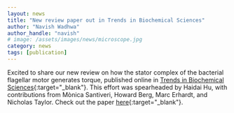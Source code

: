 ```yaml
---
layout: news
title: "New review paper out in Trends in Biochemical Sciences"
author: "Navish Wadhwa"
author_handle: "navish"
# image: /assets/images/news/microscope.jpg
category: news
tags: [publication]
---
```

Excited to share our new review on how the stator complex of the bacterial flagellar motor generates torque, published online in [Trends in Biochemical Sciences](https://www.cell.com/trends/biochemical-sciences/home){:target="_blank"}. This effort was spearheaded by Haidai Hu, with contributions from Mònica Santiveri, Howard Berg, Marc Erhardt, and Nicholas Taylor. Check out the paper [here](https://www-sciencedirect.com/science/article/pii/S0968000421001390){:target="_blank"}.